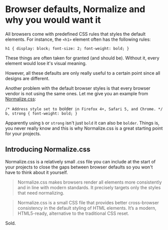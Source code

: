 # Browser defaults, Normalize and why you would want it
All browsers come with predefined CSS rules that styles the default elements.
For instance, the `<h1>` element often has the following rules:

`h1 { display: block; font-size: 2; font-weight: bold; }`

These things are often taken for granted (and should be). Without it, every element would lose it's visual meaning.

However, all these defaults are only really useful to a certain point since all designs are different.

Another problem with the default browser styles is that every browser vendor is not using the same ones. Let me give you an example from [Normalize.css](http://necolas.github.com/normalize.css/):

`/* Address style set to `bolder` in Firefox 4+, Safari 5, and Chrome. */
b,
strong {
	font-weight: bold;
}`

Apparently using `b` or `strong` isn't just `bold` it can also be `bolder`. Things is, you never really know and this is why Normalize.css is a great starting point for your projects.

## Introducing Normalize.css
Normalize.css is a relatively small .css file you can include at the start of your projects to close the gaps between browser defaults so you won't have to think about it yourself. 

> Normalize.css makes browsers render all elements more consistently and in line with modern standards. It precisely targets only the styles that need normalizing.

> Normalize.css is a small CSS file that provides better cross-browser consistency in the default styling of HTML elements. It’s a modern, HTML5-ready, alternative to the traditional CSS reset.


Sold.